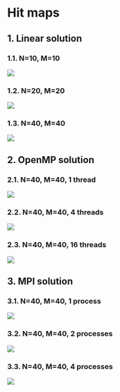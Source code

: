 # Hit maps 
## 1. Linear solution
### 1.1. N=10, M=10
<img src="figures/linear_10_10.png">

### 1.2. N=20, M=20
<img src="figures/linear_20_20.png">

### 1.3. N=40, M=40
<img src="figures/linear_40_40.png">

## 2. OpenMP solution
### 2.1. N=40, M=40, 1 thread
<img src="figures/openmp_40_40_TN1.png">

### 2.2. N=40, M=40, 4 threads
<img src="figures/openmp_40_40_TN1.png">

### 2.3. N=40, M=40, 16 threads
<img src="figures/openmp_40_40_TN1.png">

## 3. MPI solution
### 3.1. N=40, M=40, 1 process 
<img src="figures/mpi_1proc_40_40_1.png">

### 3.2. N=40, M=40, 2 processes 
<img src="figures/mpi_2proc_40_40_1.png">

### 3.3. N=40, M=40, 4 processes 
<img src="figures/mpi_4proc_40_40_1.png">